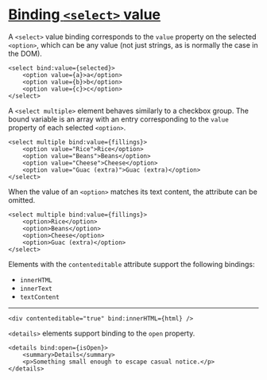 # [Binding `<select>` value](https://svelte.dev/docs/element-directives#binding-select-value)
A `<select>` value binding corresponds to the `value` property on the selected `<option>`, which can be any value (not just strings, as is normally the case in the DOM).
```sveltehtml
<select bind:value={selected}>
	<option value={a}>a</option>
	<option value={b}>b</option>
	<option value={c}>c</option>
</select>
```
A `<select multiple>` element behaves similarly to a checkbox group. The bound variable is an array with an entry corresponding to the `value` property of each selected `<option>`.
```sveltehtml
<select multiple bind:value={fillings}>
	<option value="Rice">Rice</option>
	<option value="Beans">Beans</option>
	<option value="Cheese">Cheese</option>
	<option value="Guac (extra)">Guac (extra)</option>
</select>
```
When the value of an `<option>` matches its text content, the attribute can be omitted.
```sveltehtml
<select multiple bind:value={fillings}>
	<option>Rice</option>
	<option>Beans</option>
	<option>Cheese</option>
	<option>Guac (extra)</option>
</select>
```
Elements with the `contenteditable` attribute support the following bindings:
- `innerHTML`
- `innerText`
- `textContent`

----

```sveltehtml
<div contenteditable="true" bind:innerHTML={html} />
```
`<details>` elements support binding to the `open` property.
```sveltehtml
<details bind:open={isOpen}>
	<summary>Details</summary>
	<p>Something small enough to escape casual notice.</p>
</details>
```

